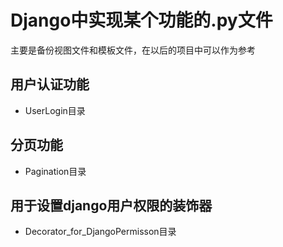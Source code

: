 # Django中实现某个功能的.py文件

主要是备份视图文件和模板文件，在以后的项目中可以作为参考

## 用户认证功能

- UserLogin目录

## 分页功能

- Pagination目录

## 用于设置django用户权限的装饰器

- Decorator_for_DjangoPermisson目录